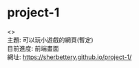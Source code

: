 # project-1

<<Team Project>>  
主題: 可以玩小遊戲的網頁(暫定)  
目前進度: 前端畫面  
網址: https://sherbettery.github.io/project-1/
